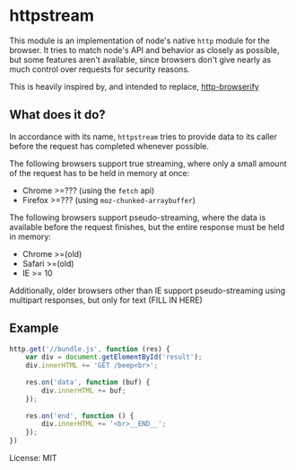 # httpstream

This module is an implementation of node's native `http` module for the browser.
It tries to match node's API and behavior as closely as possible, but some features
aren't available, since browsers don't give nearly as much control over requests for security
reasons.

This is heavily inspired by, and intended to replace, [http-browserify](https://github.com/substack/http-browserify)

## What does it do?

In accordance with its name, `httpstream` tries to provide data to its caller before
the request has completed whenever possible.

The following browsers support true streaming, where only a small amount of the request
has to be held in memory at once:
* Chrome >=??? (using the `fetch` api)
* Firefox >=??? (using `moz-chunked-arraybuffer`)

The following browsers support pseudo-streaming, where the data is available before the
request finishes, but the entire response must be held in memory:
* Chrome >=(old)
* Safari >=(old)
* IE >= 10

Additionally, older browsers other than IE support pseudo-streaming using multipart
responses, but only for text (FILL IN HERE)

## Example

``` js
http.get('//bundle.js', function (res) {
	var div = document.getElementById('result');
	div.innerHTML += 'GET /beep<br>';
	
	res.on('data', function (buf) {
		div.innerHTML += buf;
	});
	
	res.on('end', function () {
		div.innerHTML += '<br>__END__';
	});
})
```

License: MIT